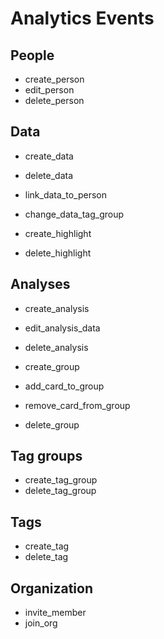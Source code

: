 # Analytics Events

## People

* create_person
* edit_person
* delete_person

## Data

* create_data
* delete_data

* link_data_to_person
* change_data_tag_group

* create_highlight
* delete_highlight

## Analyses

* create_analysis
* edit_analysis_data
* delete_analysis

* create_group
* add_card_to_group
* remove_card_from_group
* delete_group

## Tag groups

* create_tag_group
* delete_tag_group

## Tags

* create_tag
* delete_tag

## Organization

* invite_member
* join_org
